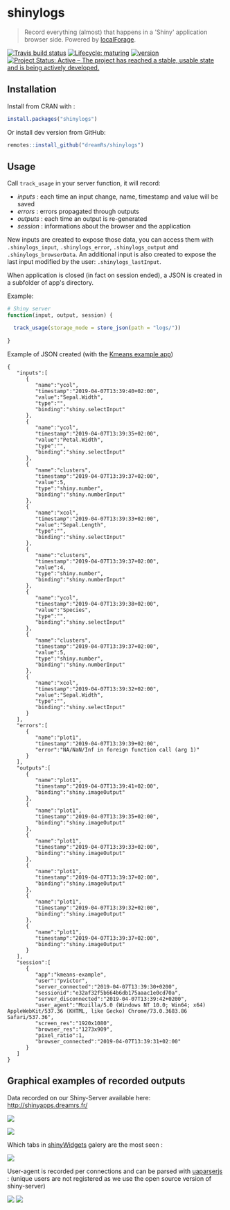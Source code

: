 # shinylogs

> Record everything (almost) that happens in a 'Shiny' application browser side. Powered by [localForage](https://github.com/localForage/localForage).

[![Travis build status](https://travis-ci.org/dreamRs/shinylogs.svg?branch=master)](https://travis-ci.org/dreamRs/shinylogs)
[![Lifecycle: maturing](https://img.shields.io/badge/lifecycle-maturing-blue.svg)](https://www.tidyverse.org/lifecycle/#maturing)
[![version](http://www.r-pkg.org/badges/version/shinylogs)](https://CRAN.R-project.org/package=shinylogs)
[![Project Status: Active – The project has reached a stable, usable state and is being actively developed.](https://www.repostatus.org/badges/latest/active.svg)](https://www.repostatus.org/#active)


## Installation

Install from CRAN with :

```r
install.packages("shinylogs")
```

Or install dev version from GitHub:

``` r
remotes::install_github("dreamRs/shinylogs")
```


## Usage

Call `track_usage` in your server function, it will record:

* *inputs* : each time an input change, name, timestamp and value will be saved
* *errors* : errors propagated through outputs
* *outputs* : each time an output is re-generated
* *session* : informations about the browser and the application

New inputs are created to expose those data, you can access them with `.shinylogs_input`, `.shinylogs_error`, `.shinylogs_output` and `.shinylogs_browserData`.
An additional input is also created to expose the last input modified by the user: `.shinylogs_lastInput`.

When application is closed (in fact on session ended), a JSON is created in a subfolder of app's directory.


Example:

```r
# Shiny server
function(input, output, session) {

  track_usage(storage_mode = store_json(path = "logs/"))
  
}
```

Example of JSON created (with the [Kmeans example app](https://shiny.rstudio.com/gallery/kmeans-example.html))

```
{
   "inputs":[
      {
         "name":"ycol",
         "timestamp":"2019-04-07T13:39:40+02:00",
         "value":"Sepal.Width",
         "type":"",
         "binding":"shiny.selectInput"
      },
      {
         "name":"ycol",
         "timestamp":"2019-04-07T13:39:35+02:00",
         "value":"Petal.Width",
         "type":"",
         "binding":"shiny.selectInput"
      },
      {
         "name":"clusters",
         "timestamp":"2019-04-07T13:39:37+02:00",
         "value":5,
         "type":"shiny.number",
         "binding":"shiny.numberInput"
      },
      {
         "name":"xcol",
         "timestamp":"2019-04-07T13:39:33+02:00",
         "value":"Sepal.Length",
         "type":"",
         "binding":"shiny.selectInput"
      },
      {
         "name":"clusters",
         "timestamp":"2019-04-07T13:39:37+02:00",
         "value":4,
         "type":"shiny.number",
         "binding":"shiny.numberInput"
      },
      {
         "name":"ycol",
         "timestamp":"2019-04-07T13:39:38+02:00",
         "value":"Species",
         "type":"",
         "binding":"shiny.selectInput"
      },
      {
         "name":"clusters",
         "timestamp":"2019-04-07T13:39:37+02:00",
         "value":5,
         "type":"shiny.number",
         "binding":"shiny.numberInput"
      },
      {
         "name":"xcol",
         "timestamp":"2019-04-07T13:39:32+02:00",
         "value":"Sepal.Width",
         "type":"",
         "binding":"shiny.selectInput"
      }
   ],
   "errors":[
      {
         "name":"plot1",
         "timestamp":"2019-04-07T13:39:39+02:00",
         "error":"NA/NaN/Inf in foreign function call (arg 1)"
      }
   ],
   "outputs":[
      {
         "name":"plot1",
         "timestamp":"2019-04-07T13:39:41+02:00",
         "binding":"shiny.imageOutput"
      },
      {
         "name":"plot1",
         "timestamp":"2019-04-07T13:39:35+02:00",
         "binding":"shiny.imageOutput"
      },
      {
         "name":"plot1",
         "timestamp":"2019-04-07T13:39:33+02:00",
         "binding":"shiny.imageOutput"
      },
      {
         "name":"plot1",
         "timestamp":"2019-04-07T13:39:37+02:00",
         "binding":"shiny.imageOutput"
      },
      {
         "name":"plot1",
         "timestamp":"2019-04-07T13:39:32+02:00",
         "binding":"shiny.imageOutput"
      },
      {
         "name":"plot1",
         "timestamp":"2019-04-07T13:39:37+02:00",
         "binding":"shiny.imageOutput"
      }
   ],
   "session":[
      {
         "app":"kmeans-example",
         "user":"pvictor",
         "server_connected":"2019-04-07T13:39:30+0200",
         "sessionid":"e32af32f5b664b6db175aaac1e0cd70a",
         "server_disconnected":"2019-04-07T13:39:42+0200",
         "user_agent":"Mozilla/5.0 (Windows NT 10.0; Win64; x64) AppleWebKit/537.36 (KHTML, like Gecko) Chrome/73.0.3683.86 Safari/537.36",
         "screen_res":"1920x1080",
         "browser_res":"1273x909",
         "pixel_ratio":1,
         "browser_connected":"2019-04-07T13:39:31+02:00"
      }
   ]
}
```


## Graphical examples of recorded outputs

Data recorded on our Shiny-Server available here: http://shinyapps.dreamrs.fr/

![](man/figures/connections-apps.png)

![](man/figures/connections-day.png)


Which tabs in [shinyWidgets](https://github.com/dreamRs/shinyWidgets) galery are the most seen : 

![](man/figures/shinyWidgets-tabs.png)


User-agent is recorded per connections and can be parsed with [uaparserjs](https://github.com/hrbrmstr/uaparserjs) :
(unique users are not registered as we use the open source version of shiny-server)

![](man/figures/ua-family.png)
![](man/figures/ua-os.png)


